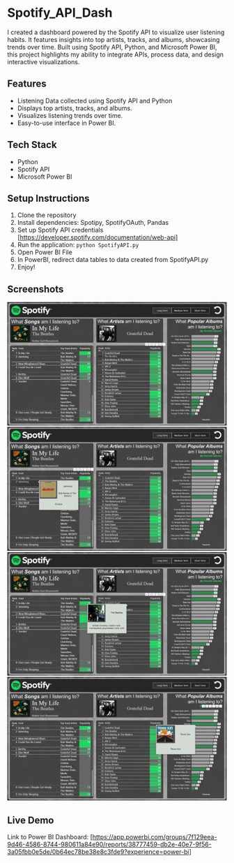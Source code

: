 # Spotify_API_Dash
I created a dashboard powered by the Spotify API to visualize user listening habits. It features insights into top artists, tracks, and albums, showcasing trends over time. Built using Spotify API, Python, and Microsoft Power BI, this project highlights my ability to integrate APIs, process data, and design interactive visualizations.

## Features
- Listening Data collected using Spotify API and Python
- Displays top artists, tracks, and albums.
- Visualizes listening trends over time.
- Easy-to-use interface in Power BI.

## Tech Stack
- Python
- Spotify API
- Microsoft Power BI

## Setup Instructions
1. Clone the repository
2. Install dependencies: Spotipy, SpotifyOAuth, Pandas
3. Set up Spotify API credentials [https://developer.spotify.com/documentation/web-api]
4. Run the application: `python SpotifyAPI.py`
5. Open Power BI File
6. In PowerBI, redirect data tables to data created from SpotifyAPI.py
7. Enjoy!

## Screenshots
![alt text](https://github.com/JacobLender/Spotify_API_Dash/blob/main/Screenshot%202024-12-03%20153027.png)
![alt text](https://github.com/JacobLender/Spotify_API_Dash/blob/main/Screenshot%202024-12-03%20153156.png)
![alt text](https://github.com/JacobLender/Spotify_API_Dash/blob/main/Screenshot%202024-12-03%20153249.png)
![alt text](https://github.com/JacobLender/Spotify_API_Dash/blob/main/Screenshot%202024-12-03%20153353.png)

## Live Demo
Link to Power BI Dashboard: [https://app.powerbi.com/groups/7f129eea-9d46-4586-8744-980611a84e90/reports/38777459-db2e-40e7-9f56-3a05fbb0e5de/0b64ec78be38e8c3fde9?experience=power-bi]
